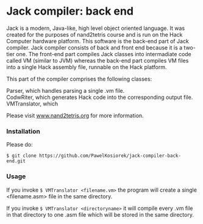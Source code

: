 # Jack compiler: back end
Jack is a modern, Java-like, high level object oriented language. It was created for the purposes of nand2tetris course and is run on the Hack Computer hardware platform. This software is the back-end part of Jack compiler. Jack compiler consists of back and front end because it is a two-tier one. The front-end part compiles Jack classes into intermadiate code called VM (similar to JVM) whereas the back-end part compiles VM files into a single Hack assembly file, runnable on the Hack platform.

This part of the compiler comprises the following classes:

Parser, which handles parsing a single .vm file.    
CodwRiter, which generates Hack code into the corresponding output file.
VMTranslator, which 

Please visit www.nand2tetris.org for more information.

### Installation

Please do:

`$ git clone https://github.com/PawelKosiorek/jack-compiler-back-end.git`

### Usage

If you invoke `$ VMTranslator <filename.vm>` the program will create a single <filename.asm> file in the same directory.

If you invoke `$ VMTranslator <directoryname>` it will compile every .vm file in that directory to one .asm file which will be stored in the same directory.
